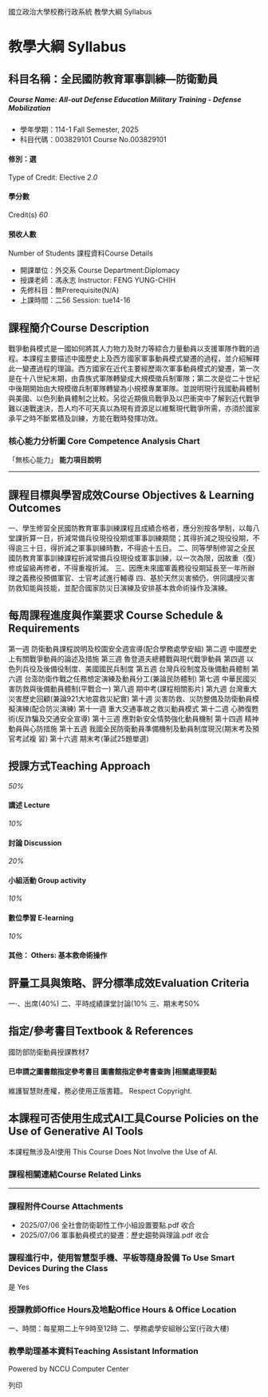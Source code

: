 國立政治大學校務行政系統 教學大綱 Syllabus
# 教學大綱 Syllabus
##  科目名稱：全民國防教育軍事訓練—防衛動員
#####  Course Name: All-out Defense Education Military Training - Defense Mobilization
  * 學年學期：114-1 Fall Semester, 2025 
  * 科目代碼：003829101 Course No.003829101


#### 修別：選
Type of Credit: Elective 
_2.0_
#### 學分數
Credit(s)
_60_
#### 預收人數
Number of Students
課程資料Course Details
  * 開課單位：外交系 Course Department:Diplomacy 
  * 授課老師：馮永志 Instructor: FENG YUNG-CHIH 
  * 先修科目：無Prerequisite(N/A)
  * 上課時間：二56 Session: tue14-16


##  課程簡介Course Description
戰爭動員模式是一國如何將其人力物力及財力等綜合力量動員以支援軍隊作戰的過程。本課程主要描述中國歷史上及西方國家軍事動員模式變遷的過程，並介紹解釋此一變遷過程的理論。西方國家在近代主要經歷兩次軍事動員模式的變遷，第一次是在十八世紀末期，由貴族式軍隊轉變成大規模徵兵制軍隊；第二次是從二十世紀中後期開始由大規模徵兵制軍隊轉變為小規模專業軍隊。並說明現行我國動員體制與美國、以色列動員體制之比較。另從近期俄烏戰爭及以巴衝突中了解到近代戰爭難以速戰速決，吾人均不可天真以為現有資源足以維繫現代戰爭所需，亦須於國家承平之時不斷累積及訓練，方能在戰時發揮功效。
###  核心能力分析圖 Core Competence Analysis Chart
「無核心能力」 
**能力項目說明**
* * *
##  課程目標與學習成效Course Objectives & Learning Outcomes 
一、學生修習全民國防教育軍事訓練課程且成績合格者，應分別按各學制，以每八堂課折算一日，折減常備兵役現役役期或軍事訓練期間；其得折減之現役役期，不得逾三十日，得折減之軍事訓練時數，不得逾十五日。
二、同等學制修習之全民國防教育軍事訓練課程折減常備兵役現役或軍事訓練，以一次為限，因故重（復）修或留級再修者，不得重複折減。
三、因應未來國軍義務役役期延長至一年所辦理之義務役預備軍官、士官考試進行輔導
四、基於天然災害頻仍，併同講授災害防救知能與技能，並配合國家防災日演練及安排基本救命術操作及演練。
##  每周課程進度與作業要求 Course Schedule & Requirements
第一週 防衛動員課程說明及校園安全週宣導(配合學務處學安組)
第二週 中國歷史上有關戰爭動員的論述及措施
第三週 魯登道夫總體戰與現代戰爭動員
第四週 以色列兵役及後備役制度、美國國民兵制度
第五週 台灣兵役制度及後備動員體制
第六週 台澎防衛作戰之任務想定演練及動員分工(兼論民防體制)
第七週 中華民國災害防救與後備動員體制(平戰合一)
第八週 期中考(課程相關影片)
第九週 台灣重大災害歷史回顧(兼論921大地震救災紀實)
第十週 災害防救、災防整備及防衛動員模擬演練(配合防災演練)
第十一週 重大交通事故之救災動員模式
第十二週 心肺復甦術(反詐騙及交通安全宣導)
第十三週 應對新安全情勢強化動員機制
第十四週 精神動員與心防措施
第十五週 我國全民防衛動員準備機制及動員制度現況(期末考及預官考試複
習)
第十六週 期末考(筆試25題單選)
##  授課方式Teaching Approach
_50%_
####  講述 Lecture
_10%_
####  討論 Discussion
_20%_
####  小組活動 Group activity
_10%_
####  數位學習 E-learning
_10%_
####  其他： Others: 基本救命術操作 
##  評量工具與策略、評分標準成效Evaluation Criteria
一‧、出席(40%)
二、平時成績課堂討論(10%
三、期末考50%
##  指定/參考書目Textbook & References
國防部防衛動員授課教材7
####  已申請之圖書館指定參考書目  圖書館指定參考書查詢 |相關處理要點
維護智慧財產權，務必使用正版書籍。 Respect Copyright.
##  本課程可否使用生成式AI工具Course Policies on the Use of Generative AI Tools
本課程無涉及AI使用 This Course Does Not Involve the Use of AI.
###  課程相關連結Course Related Links
* * *
###  課程附件Course Attachments
  * 2025/07/06 全社會防衛韌性工作小組設置要點.pdf  收合 
  * 2025/07/06 軍事動員模式的變遷：歷史趨勢與理論.pdf  收合 


###  課程進行中，使用智慧型手機、平板等隨身設備 To Use Smart Devices During the Class
是  Yes
###  授課教師Office Hours及地點Office Hours & Office Location
一、時間：每星期二上午9時至12時
二、學務處學安組辦公室(行政大樓)
###  教學助理基本資料Teaching Assistant Information
Powered by NCCU Computer Center
  
列印

